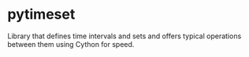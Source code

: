 # pytimeset
Library that defines time intervals and sets and offers typical operations between them using Cython for speed.
